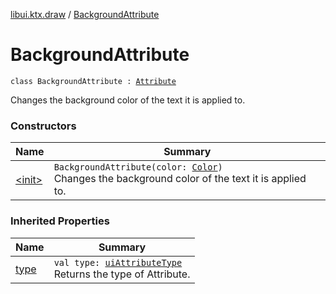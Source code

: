 [libui.ktx.draw](../README.md) / [BackgroundAttribute](README.md)

# BackgroundAttribute

`class BackgroundAttribute : `[`Attribute`](../-attribute/README.md)

Changes the background color of the text it is applied to.

### Constructors

| Name | Summary |
|---|---|
| [&lt;init&gt;](-init-.md) | `BackgroundAttribute(color: `[`Color`](../-color/README.md)`)`<br>Changes the background color of the text it is applied to. |

### Inherited Properties

| Name | Summary |
|---|---|
| [type](../-attribute/type.md) | `val type: `[`uiAttributeType`](../../libui/ui-attribute-type.md)<br>Returns the type of Attribute. |
